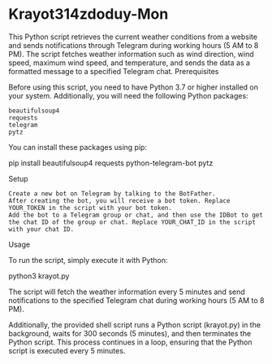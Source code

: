 # Krayot314zdoduy-Mon

This Python script retrieves the current weather conditions from a website and sends notifications through Telegram during working hours (5 AM to 8 PM). The script fetches weather information such as wind direction, wind speed, maximum wind speed, and temperature, and sends the data as a formatted message to a specified Telegram chat.
Prerequisites

Before using this script, you need to have Python 3.7 or higher installed on your system. Additionally, you will need the following Python packages:

    beautifulsoup4
    requests
    telegram
    pytz

You can install these packages using pip:


pip install beautifulsoup4 requests python-telegram-bot pytz

Setup

    Create a new bot on Telegram by talking to the BotFather.
    After creating the bot, you will receive a bot token. Replace YOUR_TOKEN in the script with your bot token.
    Add the bot to a Telegram group or chat, and then use the IDBot to get the chat ID of the group or chat. Replace YOUR_CHAT_ID in the script with your chat ID.

Usage

To run the script, simply execute it with Python:


python3 krayot.py

The script will fetch the weather information every 5 minutes and send notifications to the specified Telegram chat during working hours (5 AM to 8 PM).

Additionally, the provided shell script runs a Python script (krayot.py) in the background, waits for 300 seconds (5 minutes), and then terminates the Python script. This process continues in a loop, ensuring that the Python script is executed every 5 minutes.
